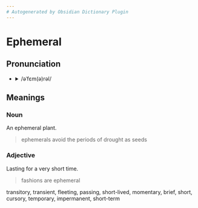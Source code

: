 ```yaml
---
# Autogenerated by Obsidian Dictionary Plugin
---
```


# Ephemeral

## Pronunciation

- <details><summary>/əˈfɛm(ə)rəl/</summary><audio controls><source src="https://lex-audio.useremarkable.com/mp3/ephemeral_us_1.mp3"></audio></details>

## Meanings

### Noun

An ephemeral plant.

> ephemerals avoid the periods of drought as seeds

### Adjective

Lasting for a very short time.

> fashions are ephemeral

transitory, transient, fleeting, passing, short-lived, momentary, brief, short, cursory, temporary, impermanent, short-term



